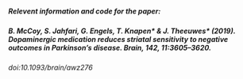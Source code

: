 ##### Relevent information and code for the paper:

##### B. McCoy, S. Jahfari, G. Engels, T. Knapen* & J. Theeuwes* (2019). Dopaminergic medication reduces striatal sensitivity to negative outcomes in Parkinson’s disease. Brain, 142, 11:3605–3620.

###### doi:10.1093/brain/awz276
